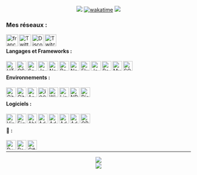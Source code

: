 
<div align="center">

[![](https://user-images.githubusercontent.com/49253492/180575937-9c8e02bb-08bc-458f-9810-856600007fc8.png)][website]
[![wakatime](https://wakatime.com/badge/user/c41eb962-8221-42ac-90a4-8c9b3ff1d86d.svg)](https://wakatime.com/@c41eb962-8221-42ac-90a4-8c9b3ff1d86d)
![](https://hit.yhype.me/github/profile?user_id=7025343)
  
</div>

<!-- Websites -->
[website]: https://francememes.com/
[twitter]: https://twitter.com/lotharie_slayer
[discord]: https://discord.gg/francememes
[twitch]: https://twitch.tv/lotharie
[html]: https://developer.mozilla.org/fr/docs/Web/HTML
[css]: https://developer.mozilla.org/fr/docs/Web/CSS
[sass]: https://sass-lang.com/
[js]: https://developer.mozilla.org/fr/docs/Web/JavaScript
[nodejs]: https://nodejs.org/
[react]: https://reactjs.org
[next]: https://nextjs.org/
[flutter]: https://flutter.dev/
[java]: https://www.java.com/
[psql]: https://www.postgresql.org/
[mysql]: https://www.mysql.com/
[sqlite]: https://www.sqlite.org/index.html
[git]: https://git-scm.com/
[github]: https://github.com/
[android]: https://developer.android.com/
[ios]: https://www.apple.com/fr/ios/
[windows]: https://microsoft.com/windows
[linux]: https://www.kernel.org/
[npm]: https://www.npmjs.com/
[discordapp]: https://discord.com/
[vscode]: https://code.visualstudio.com/
[figma]: https://www.figma.com/
[ableton]: https://www.ableton.com/
[adobe_ae]: https://www.adobe.com/products/aftereffects.html
[adobe_il]: https://www.adobe.com/products/illustrator.html
[adobe_ps]: https://www.adobe.com/products/photoshop.html
[adobe_pp]: https://www.adobe.com/products/premiere.html
[obs]: https://obsproject.com/
[rust]: https://www.rust-lang.org/
[redis]: https://redis.io/
[csharp]: https://docs.microsoft.com/dotnet/csharp/tour-of-csharp/


### Mes réseaux :
[<img align="left" alt="francememes.com" width="32px" src="https://api.iconify.design/bi:globe.svg?color=%23DA83FE&height=32" />][website]
[<img align="left" alt="Twitter" width="32px" src="https://api.iconify.design/simple-icons:twitter.svg?color=%23DA83FE&height=32" />][twitter]
[<img align="left" alt="Discord" width="32px" src="https://api.iconify.design/simple-icons:discord.svg?color=%23DA83FE&height=32" />][discord]
[<img align="left" alt="Twitch" width="32px" src="https://api.iconify.design/simple-icons:twitch.svg?color=%23DA83FE&height=32" />][twitch]

<br />

#### Langages et Frameworks :
[<img align="left" alt="HTML5" width="26px" src="https://api.iconify.design/simple-icons:html5.svg?color=%23AF80FD&height=26" />][html]
[<img align="left" alt="CSS3" width="26px" src="https://api.iconify.design/simple-icons:css3.svg?color=%23AF80FD&height=26" />][css]
[<img align="left" alt="Sass" width="26px" src="https://api.iconify.design/simple-icons:sass.svg?color=%23AF80FD&height=26" />][sass]
[<img align="left" alt="JavaScript" width="26px" src="https://api.iconify.design/simple-icons:javascript.svg?color=%23AF80FD&height=26" />][js]
[<img align="left" alt="Node.js" width="26px" src="https://api.iconify.design/simple-icons:node-dot-js.svg?color=%23AF80FD&height=26" />][nodejs]
[<img align="left" alt="React" width="26px" src="https://api.iconify.design/simple-icons:react.svg?color=%23AF80FD&height=26" />][react]
[<img align="left" alt="Next" width="26px" src="https://api.iconify.design/simple-icons:nextdotjs.svg?color=%23AF80FD&height=26" />][next]
[<img align="left" alt="Flutter" width="26px" src="https://api.iconify.design/simple-icons:flutter.svg?color=%23AF80FD&height=26" />][flutter]
[<img align="left" alt="Java" width="26px" src="https://api.iconify.design/cib:java.svg?color=%23AF80FD&height=26" />][java]
[<img align="left" alt="PostgreSQL" width="26px" src="https://api.iconify.design/simple-icons:postgresql.svg?color=%23AF80FD&height=26" />][psql]
[<img align="left" alt="MySQL" width="26px" src="https://api.iconify.design/simple-icons:mysql.svg?color=%23AF80FD&height=26" />][mysql]
[<img align="left" alt="SQLite" width="26px" src="https://api.iconify.design/simple-icons:sqlite.svg?color=%23AF80FD&height=26" />][sqlite]
<!-- <img align="left" alt="C" width="26px" src="https://api.iconify.design/simple-icons:c.svg?color=%23AF80FD&height=26" />
<img align="left" alt="C#" width="26px" src="https://api.iconify.design/simple-icons:csharp.svg?color=%23AF80FD&height=26" />
<img align="left" alt="PHP" width="26px" src="https://api.iconify.design/simple-icons:php.svg?color=%23AF80FD&height=26" />
<img align="left" alt="Bash" width="26px" src="https://api.iconify.design/simple-icons:gnubash.svg?color=%23AF80FD&height=26" /> -->


<br />

#### Environnements :
[<img align="left" alt="Git" width="26px" src="https://api.iconify.design/simple-icons:git.svg?color=%238575FF&height=26" />][git]
[<img align="left" alt="GitHub" width="26px" src="https://api.iconify.design/simple-icons:github.svg?color=%238575FF&height=26" />][github]
[<img align="left" alt="Android" width="26px" src="https://api.iconify.design/simple-icons:android.svg?color=%238575FF&height=26" />][android]
[<img align="left" alt="iOS" width="26px" src="https://api.iconify.design/simple-icons:ios.svg?color=%238575FF&height=26" />][ios]
[<img align="left" alt="Windows" width="26px" src="https://api.iconify.design/simple-icons:windows.svg?color=%238575FF&height=26" />][windows]
[<img align="left" alt="Linux" width="26px" src="https://api.iconify.design/simple-icons:linux.svg?color=%238575FF&height=26" />][linux]
[<img align="left" alt="NPM" width="26px" src="https://api.iconify.design/simple-icons:npm.svg?color=%238575FF&height=26" />][npm]
[<img align="left" alt="Discord" width="26px" src="https://api.iconify.design/simple-icons:discord.svg?color=%238575FF&height=26" />][discordapp]

<br />

#### Logiciels :
[<img align="left" alt="Visual Studio Code" width="26px" src="https://api.iconify.design/simple-icons:visualstudiocode.svg?color=%238575FF&height=26" />][vscode]
[<img align="left" alt="Figma" width="26px" src="https://api.iconify.design/simple-icons:figma.svg?color=%238575FF&height=26" />][figma]
[<img align="left" alt="Ableton" width="26px" src="https://api.iconify.design/simple-icons:abletonlive.svg?color=%238575FF&height=26" />][ableton]
[<img align="left" alt="Adobe After Effects" width="26px" src="https://api.iconify.design/simple-icons:adobeaftereffects.svg?color=%238575FF&height=26" />][adobe_ae]
[<img align="left" alt="Adobe Illustrator" width="26px" src="https://api.iconify.design/simple-icons:adobeillustrator.svg?color=%238575FF&height=26" />][adobe_il]
[<img align="left" alt="Adobe Photoshop" width="26px" src="https://api.iconify.design/simple-icons:adobephotoshop.svg?color=%238575FF&height=26" />][adobe_ps]
[<img align="left" alt="Adobe Premiere Pro" width="26px" src="https://api.iconify.design/simple-icons:adobepremierepro.svg?color=%238575FF&height=26" />][adobe_pp]
[<img align="left" alt="OBS Studio" width="26px" src="https://api.iconify.design/simple-icons:obsstudio.svg?color=%238575FF&height=26" />][obs]

<br />

#### 👀 :
[<img align="left" alt="Rust" width="26px" src="https://api.iconify.design/simple-icons:rust.svg?color=%238575FF&height=26" />][rust]
[<img align="left" alt="Redis" width="26px" src="https://api.iconify.design/simple-icons:redis.svg?color=%238575FF&height=26" />][redis]
[<img align="left" alt="C#" width="26px" src="https://api.iconify.design/simple-icons:csharp.svg?color=%238575FF&height=26" />][csharp]

<br />

---

<div align="center">
  <img align="center" src="https://github-readme-stats.vercel.app/api?username=LotharieSlayer&show_icons=true&count_private=true&hide_border=true&icon_color=fff&bg_color=30,6168FF,DA83FE&title_color=fff&text_color=fff" />
</div>
<div align="center">
  <a href="https://wakatime.com/@LotharieSlayer">
    <img align="center" src="https://github-readme-stats.vercel.app/api/wakatime?username=LotharieSlayer&layout=compact&custom_title=Weekly%20Development%20Breakdown&hide_border=true&icon_color=fff&bg_color=30,6168FF,DA83FE&title_color=fff&text_color=fff" />
  </a>
</div>

